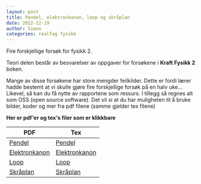 ```yaml
---
layout: post
title: Pendel, elektronkanon, loop og skråplan
date: 2022-12-19
author: Simon
categories: realfag fysikk
---
```

Fire forskjellige forsøk for fysikk 2.


Teori delen består av besvarelser av oppgaver for forsøkene i **Kraft Fysikk 2** boken.

Mange av disse forsøkene har store mengder feilkilder. Dette er fordi lærer hadde bestemt at vi skulle gjøre fire forskjellige forsøk på en halv uke...
Likevel, så kan du få nytte av rapportene som ressurs. I tillegg så regnes alt 
som OSS (open source software). Det vil si at du har muligheten til å bruke bilder, koder og mer fra pdf filene (samme gjelder tex filene)

**Her er pdf'er og tex's filer som er klikkbare**

| PDF                                          | Tex                                            |
|--------------------------------------------  |----------------------------------------        |
|[Pendel](/assets/pdf/pendel.pdf)              | [Pendel](/assets/tex/pendel.tex)               |
|[Elektronkanon](/assets/pdf/elektronkanon.pdf)| [Elektronkanon](/assets/tex/elektronKanon.tex) |
|[Loop](/assets/pdf/loop.pdf)                  | [Loop](/assets/tex/loop.tex)                   |
|[Skråplan](/assets/pdf/skraaplan.pdf)         | [Skråplan](/assets/tex/skraaplan.tex)          |
